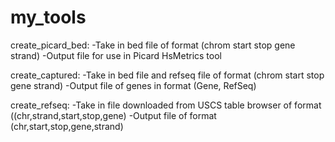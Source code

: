 my_tools
========
create_picard_bed:
-Take in bed file of format (chrom start stop gene strand)
-Output file for use in Picard HsMetrics tool

create_captured:
-Take in bed file and refseq file of format (chrom start stop gene strand)
-Output file of genes in format (Gene, RefSeq)

create_refseq:
-Take in file downloaded from USCS table browser of format ((chr,strand,start,stop,gene)
-Output file of format (chr,start,stop,gene,strand)


